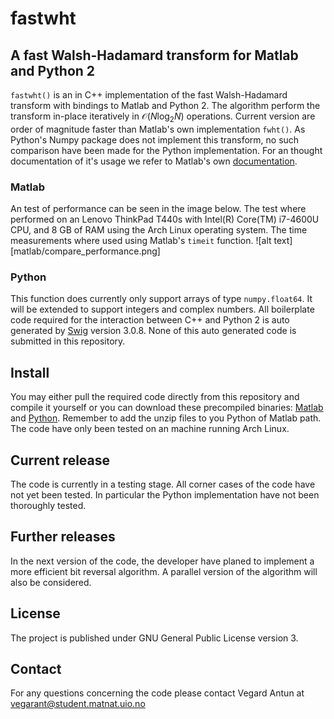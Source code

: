 # fastwht
## A fast Walsh-Hadamard transform for Matlab and Python 2

`fastwht()` is an in C++ implementation of the fast Walsh-Hadamard transform
with bindings to Matlab and Python 2. The algorithm perform the transform
in-place iteratively in $\mathcal{O}(N \log_{2} N)$ operations. Current version
are order of magnitude faster than Matlab's own implementation `fwht()`. As 
Python's Numpy package does not implement this transform, no such comparison have 
been made for the Python implementation. For an thought documentation of it's 
usage we refer to Matlab's own [documentation](http://se.mathworks.com/help/signal/ref/fwht.html).  

### Matlab
An test of performance can be seen in the image below. The test where performed 
on an Lenovo ThinkPad T440s with Intel(R) Core(TM) i7-4600U CPU, and 8 GB of RAM 
using the Arch Linux operating system. The time measurements where used using 
Matlab's `timeit` function.
![alt text][matlab/compare_performance.png]

### Python
This function does currently only support arrays of type `numpy.float64`. It will 
be extended to support integers and complex numbers. All boilerplate code 
required for the interaction between C++ and Python 2 is auto generated by
[Swig](http://www.swig.org) version 3.0.8. None of this auto generated code is 
submitted in this repository. 

## Install
You may either pull the required code directly from this 
repository and compile it yourself or you can download these precompiled binaries: 
[Matlab](http://folk.uio.no/vegarant/fastwht_matlab.zip) and 
[Python](http://folk.uio.no/vegarant/fastwht_python.zip).
Remember to add the unzip files to you Python of Matlab path. The code have
only been tested on an machine running Arch Linux.

## Current release

The code is currently in a testing stage. All corner cases of the code have not
yet been tested. In particular the Python implementation have not been
thoroughly tested. 

## Further releases

In the next version of the code, the developer have planed to implement a more
efficient bit reversal algorithm. A parallel version of the algorithm will also
be considered. 

## License
The project is published under GNU General Public License version 3.

## Contact 
For any questions concerning the code please contact Vegard Antun at
vegarant@student.matnat.uio.no






